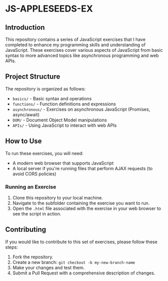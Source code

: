 # JS-APPLESEEDS-EX

## Introduction

This repository contains a series of JavaScript exercises that I have completed to enhance my programming skills and understanding of JavaScript. These exercises cover various aspects of JavaScript from basic syntax to more advanced topics like asynchronous programming and web APIs.

## Project Structure

The repository is organized as follows:

- `basics/` - Basic syntax and operations
- `functions/` - Function definitions and expressions
- `asynchronous/` - Exercises on asynchronous JavaScript (Promises, async/await)
- `DOM/` - Document Object Model manipulations
- `APIs/` - Using JavaScript to interact with web APIs

## How to Use

To run these exercises, you will need:

- A modern web browser that supports JavaScript
- A local server if you're running files that perform AJAX requests (to avoid CORS policies)

### Running an Exercise

1. Clone this repository to your local machine.
2. Navigate to the subfolder containing the exercise you want to run.
3. Open the `.html` file associated with the exercise in your web browser to see the script in action.

## Contributing

If you would like to contribute to this set of exercises, please follow these steps:

1. Fork the repository.
2. Create a new branch: `git checkout -b my-new-branch-name`
3. Make your changes and test them.
4. Submit a Pull Request with a comprehensive description of changes.
